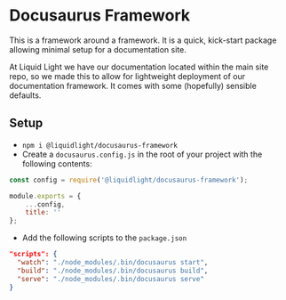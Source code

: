 # Docusaurus Framework

This is a framework around a framework. It is a quick, kick-start package allowing minimal setup for a documentation site.

At Liquid Light we have our documentation located within the main site repo, so we made this to allow for lightweight deployment of our documentation framework. It comes with some (hopefully) sensible defaults.

## Setup

- `npm i @liquidlight/docusaurus-framework`
- Create a `docusaurus.config.js` in the root of your project with the following contents:

```js
const config = require('@liquidlight/docusaurus-framework');

module.exports = {
	...config,
	title: ''
};
```

- Add the following scripts to the `package.json`

```json
"scripts": {
  "watch": "./node_modules/.bin/docusaurus start",
  "build": "./node_modules/.bin/docusaurus build",
  "serve": "./node_modules/.bin/docusaurus serve"
}
```
